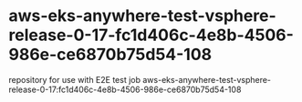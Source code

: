 # aws-eks-anywhere-test-vsphere-release-0-17-fc1d406c-4e8b-4506-986e-ce6870b75d54-108
repository for use with E2E test job aws-eks-anywhere-test-vsphere-release-0-17:fc1d406c-4e8b-4506-986e-ce6870b75d54-108
